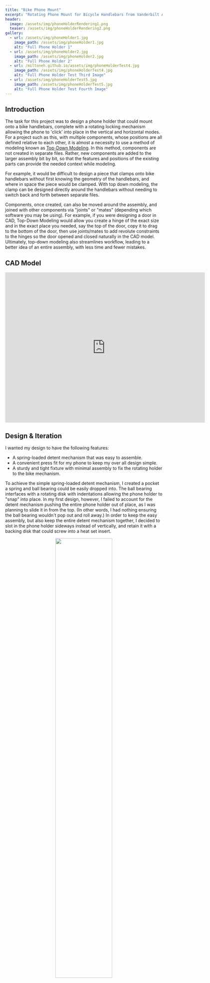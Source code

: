 ```yaml
---
title: "Bike Phone Mount"
excerpt: "Rotating Phone Mount for Bicycle Handlebars from Vanderbilt Additive and Polymer-based Manufacturing Class (CHBE 4200)"
header:
  image: /assets/img/phoneHolderRendering1.png
  teaser: /assets/img/phoneHolderRendering2.png
gallery:
  - url: /assets/img/phoneHolder1.jpg
    image_path: /assets/img/phoneHolder1.jpg
    alt: "Full Phone Holder 1"
  - url: /assets/img/phoneHolder2.jpg
    image_path: /assets/img/phoneHolder2.jpg
    alt: "Full Phone Holder 2"
  - url: /miltoneh.github.io/assets/img/phoneHolderTest4.jpg
    image_path: /assets/img/phoneHolderTest4.jpg
    alt: "Full Phone Holder Test Third Image"
  - url: /assets/img/phoneHolderTest5.jpg
    image_path: /assets/img/phoneHolderTest5.jpg
    alt: "Full Phone Holder Test Fourth Image"
---
```


## Introduction
The task for this project was to design a phone holder that could mount onto a bike handlebars, complete with a rotating locking mechanism allowing the phone to 'click' into place in the vertical and horizontal modes. For a project such as this, with multiple components, whose positions are all defined relative to each other, it is almost a necessity to use a method of modeling known as [Top-Down Modeling](https://www.youtube.com/watch?v=HHL8xvC3W1c&ab_channel=AutodeskFusion). In this method, components are not created in separate files. Rather, new components are added to the larger assembly bit by bit, so that the features and positions of the existing parts can provide the needed context while modeling. 

For example, it would be difficult to design a piece that clamps onto bike handlebars without first knowing the geometry of the handlebars, and where in space the piece would be clamped. With top down modeling, the clamp can be designed directly around the handlebars without needing to switch back and forth between separate files. 

Components, once created, can also be moved around the assembly, and joined with other components via "joints" or "mates" (depending which software you may be using). For example, if you were designing a door in CAD, Top-Down Modeling would allow you create a hinge of the exact size and in the exact place you needed, say the top of the door, copy it to drag to the bottom of the door, then use joints/mates to add revolute constraints to the hinges so the door opened and closed naturally in the CAD model. Ultimately, top-down modeling also streamlines workflow, leading to a better idea of an entire assembly, with less time and fewer mistakes.


## CAD Model
<iframe src="https://vanderbilt643.autodesk360.com/shares/public/SH286ddQT78850c0d8a413b34a84c0f1fcba?mode=embed" width="640" height="480" allowfullscreen="true" webkitallowfullscreen="true" mozallowfullscreen="true"  frameborder="0"></iframe>

## Design & Iteration
I wanted my design to have the following features:
- A spring-loaded detent mechanism that was easy to assemble.
- A convenient press fit for my phone to keep my over all design simple.
- A sturdy and tight fixture with minimal assembly to fix the rotating holder to the bike mechanism.

To achieve the simple spring-loaded detent mechanism, I created a pocket a spring and ball bearing could be easily dropped into. The ball bearing interfaces with a rotating disk with indentations allowing the phone holder to "snap" into place. In my first design, however, I failed to account for the detent mechanism pushing the entire phone holder out of place, as I was planning to slide it in from the top. (In other words, I had nothing ensuring the ball bearing wouldn't pop out and roll away.) In order to keep the easy assembly, but also keep the entire detent mechanism together, I decided to slot in the phone holder sideways instead of vertically, and retain it with a backing disk that could screw into a heat set insert.

<div style="text-align: center;">
  <img src="/miltoneh.github.io/assets/img/phoneHolderSection.jpg" width="60%" style="display: inline-block; margin: 0 2%;" />
  <img src="/miltoneh.github.io/assets/img/phoneHolderSection2.jpg" width="60%" style="display: inline-block; margin: 0 2%;" />
</div>

Counterboring the hole in the backing disk allowed an M5 bolt to keep the assembly together without any awkward protrusions. In the section analyses above, you can also look at my clamping mechanism for the bike handlebars. For ease of assembly, I used a simple top piece that screwed to two arms to clamp over the handlebars, which could be tightened to satisfaction. I used two arms instead of one so an Allen key could be used between them to fasten the retaining disk without interference.

To ensure my detent mechanism would function as anticipated, and that I had the right tolerance to press-fit my phone into the holder, I printed some test pieces out of PLA. This also let me test how effective my idea of using a heat set insert to screw in a retaining disk to hold the detent mechanism was.


<div style="text-align: center;">
  <img src="/miltoneh.github.io/assets/img/phoneHolderTest1.jpg" width="45%" style="display: inline-block; margin: 0 2%;" />
  <img src="/miltoneh.github.io/assets/img/phoneHolderTest2.jpg" width="45%" style="display: inline-block; margin: 0 2%;" />
</div>
<br>
The detent and the retaining disk worked like a charm, but my press fit was a little loose, leading me to tighten the tolerance ever so slightly. Since PLA will tend to warp a bit (much more than with SLS printing), I used calipers to make sure I was getting real measurements off my test print instead of relying off the dimensions in CAD.

The result of these test prints and caution was a rigid stable phone mount with full functionality on the first print! 

<div style="text-align: center;">
  <img src="/miltoneh.github.io/assets/img/phoneHolderFinal.jpg" width="45%" style="display: inline-block; margin: 0 2%;" />
  <img src="/miltoneh.github.io/assets/img/phoneHolderFinal2.jpg" width="45%" style="display: inline-block; margin: 0 2%;" />
  <img src="/miltoneh.github.io/assets/img/phoneHolderFinal3.jpg" width="45%" style="display: inline-block; margin: 0 2%;" />
</div>
<br>
Since SLS printing is more costly and labor intensive than standard FFF printing, it's important to be sure you have a good idea of how your part is going to turn out before pressing print. This, to me, illustrates why having a diverse range of rapid prototyping technologies is so beneficial.

Check out the print in action!

<div style="text-align: center;">
  <video width="360" height="640" controls style="display: inline-block; margin: 0 2%;">
    <source src="/miltoneh.github.io/assets/img/phoneHolderVid1.mp4" type="video/mp4">
    Your browser does not support the video tag.
  </video>

  <video width="360" height="640" controls style="display: inline-block; margin: 0 2%;">
    <source src="/miltoneh.github.io/assets/img/phoneHolderVid2.mp4" type="video/mp4">
    Your browser does not support the video tag.
  </video>
</div>

Here's a few images of my final product from other angles.


## Gallery
{% include gallery caption="Renderings, final product, dissasembly, and pliers in action" %}
